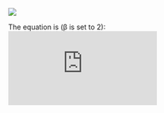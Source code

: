 ![](http://latex.codecogs.com/svg.latex?F_\\beta(t)=\\frac{(1+\\beta^2)\\cdotT}{1+sin(x)}+x)
            
The equation is (&beta; is set to 2):         
![equation_f2](https://latex.codecogs.com/svg.latex?%5Cinline%20%5Cdpi%7B200%7D%20%5Clarge%20F_%5Cbeta%20%28t%29%20%3D%20%5Cfrac%7B%281%20&plus;%20%5Cbeta%5E2%29%20%5Ccdot%20TP%28t%29%7D%7B%281%20&plus;%20%5Cbeta%5E2%29%20%5Ccdot%20TP%28t%29%20&plus;%20%5Cbeta%5E2%20%5Ccdot%20FN%28t%29%20&plus;%20FP%28t%29%7D)
        
